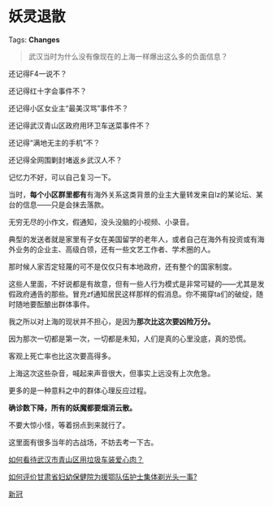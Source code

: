 # 妖灵退散

Tags: **Changes**

> 武汉当时为什么没有像现在的上海一样爆出这么多的负面信息？



还记得F4一说不？

还记得红十字会事件不？

还记得小区女业主“最美汉骂”事件不？

还记得武汉青山区政府用环卫车送菜事件不？

还记得“满地无主的手机”不？

还记得全网围剿封堵返乡武汉人不？

  


记忆力不好，可以自己复习一下。

  


当时，**每个小区群里都有**有海外关系这类背景的业主大量转发来自lz的某论坛、某台的信息——只是会抹去落款。

无穷无尽的小作文，假通知，没头没脑的小视频、小录音。

典型的发送者就是家里有子女在美国留学的老年人，或者自己在海外有投资或有海外业务的企业主、高级白领，还有一些文艺工作者、学术圈的人。

那时候人家否定轻蔑的可不是仅仅只有本地政府，还有整个的国家制度。

这些人里面，不好说都是有故意，但有一些人行为模式是非常可疑的——尤其是发假政府通告的那些。冒充zf通知居民这样那样的假消息。你不揭穿ta们的破绽，随时随地要酝酿出群体事件。

我之所以对上海的现状并不担心，是因为**那次比这次要凶险万分。**

因为那次一切都是第一次，一切都是未知，人们是真的心里没底，真的恐慌。

客观上死亡率也比这次要高得多。

上海这次这些杂音，喊起来声音很大，但事实上远没有上次危急。

更多的是一种意料之中的群体心理反应过程。

**确诊数下降，所有的妖魔都要烟消云散。**

  


不要大惊小怪，等着拐点到来就行了。

  


这里面有很多当年的古战场，不妨去考一下古。

[如何看待武汉市青山区用垃圾车装爱心肉？](https://www.zhihu.com/question/378679948)  


[如何评价甘肃省妇幼保健院为援鄂队伍护士集体剃光头一事?](https://www.zhihu.com/question/372623392)  


[新冠](https://zhihu.com/collection/555541583)


